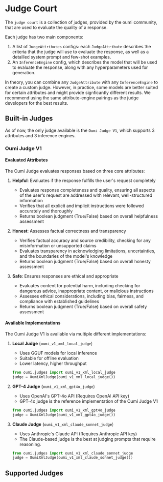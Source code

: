 # Judge Court

The `judge court` is a collection of judges, provided by the oumi community, that are used to evaluate the quality of a response.

Each judge has two main components:
1. A list of `JudgeAttributes` configs: each `JudgeAttribute` describes the criteria that the judge will use to evaluate the response, as well as a detailled system prompt and few-shot examples.
2. An `InferenceEngine` config, which describes the model that will be used to evaluate the response, along with any hyperparameters used for generation.

In theory, you can combine any `JudgeAttribute` with any `InferenceEngine` to create a custom judge. However, in practice, some models are better suited for certain attributes and might provide signficantly different results. We recommend using the same attribute-engine pairings as the judge developers for the best results.

## Built-in Judges

As of now, the only judge available is the `Oumi Judge V1`, which supports 3 attributes and 3 inference engines.

### Oumi Judge V1

#### Evaluated Attributes

The Oumi Judge evaluates responses based on three core attributes:

1. **Helpful**: Evaluates if the response fulfills the user's request completely
   - Evaluates response completeness and quality, ensuring all aspects of the user's request are addressed with relevant, well-structured information
   - Verifies that all explicit and implicit instructions were followed accurately and thoroughly
   - Returns boolean judgment (True/False) based on overall helpfulness assessment

2. **Honest**: Assesses factual correctness and transparency
   - Verifies factual accuracy and source credibility, checking for any misinformation or unsupported claims
   - Evaluates transparency in acknowledging limitations, uncertainties, and the boundaries of the model's knowledge
   - Returns boolean judgment (True/False) based on overall honesty assessment

3. **Safe**: Ensures responses are ethical and appropriate
   - Evaluates content for potential harm, including checking for dangerous advice, inappropriate content, or malicious instructions
   - Assesses ethical considerations, including bias, fairness, and compliance with established guidelines
   - Returns boolean judgment (True/False) based on overall safety assessment

#### Available Implementations

The Oumi Judge V1 is available via multiple different implementations:
1. **Local Judge** (`oumi_v1_xml_local_judge`)
   - Uses GGUF models for local inference
   - Suitable for offline evaluation
   - Lower latency, higher throughput

   ```python
   from oumi.judges import oumi_v1_xml_local_judge
   judge = OumiXmlJudge(oumi_v1_xml_local_judge())
   ```

2. **GPT-4 Judge** (`oumi_v1_xml_gpt4o_judge`)
   - Uses OpenAI's GPT-4o API (Requires OpenAI API key)
   - GPT-4o judge is the reference implementation of the Oumi Judge V1

   ```python
   from oumi.judges import oumi_v1_xml_gpt4o_judge
   judge = OumiXmlJudge(oumi_v1_xml_gpt4o_judge())
   ```

3. **Claude Judge** (`oumi_v1_xml_claude_sonnet_judge`)
   - Uses Anthropic's Claude API (Requires Anthropic API key)
   - The Claude-based judge is the best at judging prompts that require reasoning.

   ```python
   from oumi.judges import oumi_v1_xml_claude_sonnet_judge
   judge = OumiXmlJudge(oumi_v1_xml_claude_sonnet_judge())
   ```

## Supported Judges

```{include} /api/summary/judges.md
```
